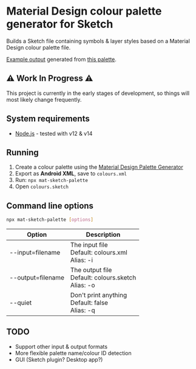 # Material Design colour palette generator for Sketch

Builds a Sketch file containing symbols & layer styles based on a Material Design colour palette file.

[Example output](https://www.sketch.com/s/25b84e44-64c4-4527-92aa-e77bf4c16990) generated from [this palette](http://mcg.mbitson.com/#!?red=%23f44336&pink=%23e91e63&purple=%239c27b0&deeppurple=%23673ab7&indigo=%233f51b5&blue=%232196f3&lightblue=%2303a9f4&cyan=%2300bcd4&teal=%23009688&green=%234caf50&lightgreen=%238bc34a&lime=%23cddc39&yellow=%23ffeb3b&amber=%23ffc107&orange=%23ff9800&deeporange=%23ff5722&brown=%23795548&grey=%239e9e9e&bluegrey=%23607d8b&themename=Sketch%20palette%20generator%20test).

## ⚠️ Work In Progress ⚠️

This project is currently in the early stages of development, so things will most likely change frequently.

## System requirements

- [Node.js](https://nodejs.org/) - tested with v12 & v14

## Running

1. Create a colour palette using the [Material Design Palette Generator](http://mcg.mbitson.com/)
2. Export as **Android XML**, save to `colours.xml`
3. Run: `npx mat-sketch-palette`
4. Open `colours.sketch`

## Command line options

```sh
npx mat-sketch-palette [options]
```

| Option            | Description                                             |
| ----------------- | ------------------------------------------------------- |
| --input=filename  | The input file<br>Default: colours.xml<br>Alias: -i     |
| --output=filename | The output file<br>Default: colours.sketch<br>Alias: -o |
| --quiet           | Don't print anything<br>Default: false<br>Alias: -q     |

## TODO

- Support other input & output formats
- More flexible palette name/colour ID detection
- GUI (Sketch plugin? Desktop app?)
